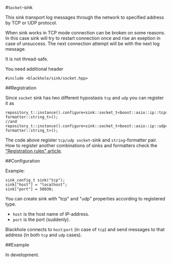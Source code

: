 #`Socket`-sink

This sink transport log messages through the network to specified address by TCP or UDP protocol.

When sink works in TCP mode connection can be broken on some reasons. In this case sink will try to restart connection once and rise an exeption in case of unsuccess. The next connection attempt will be with the next log message.

It is not thread-safe.

You need additional header

```
#include <blackhole/sink/socket.hpp>
```

##Registration

Since `socket` sink has two different  hypostasis `tcp` and `udp` you can register it as

```
repository_t::instance().configure<sink::socket_t<boost::asio::ip::tcp>, formatter::string_t>();
//and
repository_t::instance().configure<sink::socket_t<boost::asio::ip::udp>, formatter::string_t>();
```

The code above register `tcp/udp socket`-sink and `string`-formatter pair. How to register another combinations of sinks and formatters check the ["Registration rules" article](registration-rules.md).

##Configuration

Example:

```
sink_config_t sink("tcp");
sink["host"] = "localhost";
sink["port"] = 50030;
```

You can create sink with "tcp" and "udp" properties according to registered type.

  * `host` is the host name of IP-address.
  * `port` is the port (suddenly).

Blackhole connects to `host`:`port` (in case of `tcp`) and send messages to that address (in both `tcp` and `udp` cases).

##Example

In development.